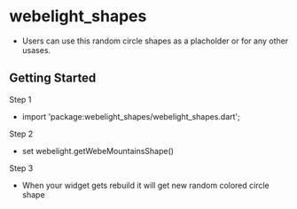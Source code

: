 # webelight_shapes

- Users can use this random circle shapes as a placholder or for any other usases.

## Getting Started


Step 1
- import 'package:webelight_shapes/webelight_shapes.dart';

Step 2
- set webelight.getWebeMountainsShape(<!-- set your size in double -->)

Step 3
- When your widget gets rebuild it will get new random colored circle shape

